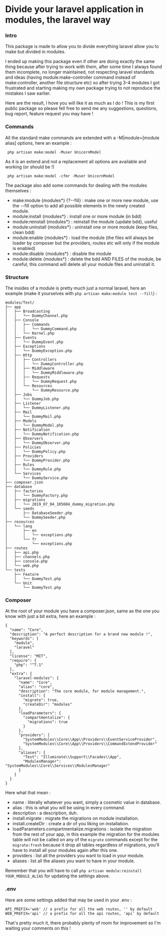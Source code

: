 # Divide your laravel application in modules, the laravel way

### Intro

This package is made to allow you to divide everything laravel allow you to make but divided in modules.

I ended up making this package even if other are doing exactly the same thing because after trying to work with them,
after some time I always found them incomplete, no longer maintained, not respecting laravel standards and ideas (having module:make-controller command instead of make:controller, another file structure etc)
so after trying 3-4 modules I got frustrated and starting making my own package trying to not reproduce the mistakes I saw earlier.

Here are the result, I hove you will like it as much as I do !
This is my first public package so please fell free to send me any suggestions, questions, bug report, feature request you may have !

### Commands

All the standard make commands are extended with a -M|module=[module alias] options, here an example :

``` php artisan make:model -Muser UnicornModel```

As it is an extend and not a replacement all options are available and working (or should be !)

``` php artisan make:model -cfmr -Muser UnicornModel```

The package also add some commands for dealing with the modules themselves :

- make:module {modules*} {?--fill} : make one or more new module, use the --fill option to add all possible elements in the newly created module.
- module:install {modules*} : install one or more module (in bdd)
- module:reinstall {modules*} : reinstall the module (update bdd), useful 
- module:uninstall {modules*} : uninstall one or more module (keep files, clean bdd)
- module:enable {modules*} : load the module (the files will always be loader by composer but the providers, routes etc will only if the module is enabled)
- module:disable {modules*} : disable the module
- module:delete {modules*} : delete the bdd AND FILES of the module, be careful, this command will delete all your module files and uninstall it.


### Structure

The insides of a module is pretty much just a normal laravel, here an example (make it yourselves with ```php artisan make:module test --fill```) :

```
modules/Test/
├── app
│   ├── Broadcasting
│   │   └── DummyChannel.php
│   ├── Console
│   │   ├── Commands
│   │   │   └── DummyCommand.php
│   │   └── Kernel.php
│   ├── Events
│   │   └── DummyEvent.php
│   ├── Exceptions
│   │   └── DummyException.php
│   ├── Http
│   │   ├── Controllers
│   │   │   └── DummyController.php
│   │   ├── Middleware
│   │   │   └── DummyMiddleware.php
│   │   ├── Requests
│   │   │   └── DummyRequest.php
│   │   └── Resources
│   │       └── DummyResource.php
│   ├── Jobs
│   │   └── DummyJob.php
│   ├── Listener
│   │   └── DummyListener.php
│   ├── Mail
│   │   └── DummyMail.php
│   ├── Models
│   │   └── DummyModel.php
│   ├── Notification
│   │   └── DummyNotification.php
│   ├── Observers
│   │   └── DummyObserver.php
│   ├── Policies
│   │   └── DummyPolicy.php
│   ├── Providers
│   │   └── DummyProvider.php
│   ├── Rules
│   │   └── DummyRule.php
│   └── Services
│       └── DummyService.php
├── composer.json
├── database
│   ├── factories
│   │   └── DummyFactory.php
│   ├── migrations
│   │   └── 2019_07_04_105604_dummy_migration.php
│   └── seeds
│       ├── DatabaseSeeder.php
│       └── DummySeeder.php
├── resources
│   └── lang
│       ├── en
│       │   └── exceptions.php
│       └── fr
│           └── exceptions.php
├── routes
│   ├── api.php
│   ├── channels.php
│   ├── console.php
│   └── web.php
└── tests
    ├── Feature
    │   └── DummyTest.php
    └── Unit
        └── DummyTest.php
```

### Composer

At the root of your module you have a composer.json, same as the one you know with just a bit extra, here an example :

```
{
  "name": "Core",
  "description": "A perfect description for a brand new module !",
  "keywords": [
    "module",
    "laravel"
  ],
  "license": "MIT",
  "require": {
    "php": "^7.1"
  },
  "extra": {
    "laravel-modules": {
      "name": "Core",
      "alias": "core",
      "description": "The core module, for module management.",
      "install": {
        "migrate": true,
        "createDir": "modules"
      },
      "loadParameters": {
        "compartmentalize": {
          "migrations": true
        }
      },
      "providers": [
        "SystemModules\\Core\\App\\Providers\\EventServiceProvider",
        "SystemModules\\Core\\App\\Providers\\CommandExtendProvider"
      ],
      "aliases": {
        "Test": "Illuminate\\Support\\Facades\\App",
        "ModulesManager": "SystemModules\\Core\\Services\\ModulesManager"
      }
    }
  }
}
```

Here what that mean :
- name : literally whatever you want, simply a cosmetic value in database.
- alias : this is what you will be using in every command.
- description : a description, duh.
- install.migrate : migrate the migrations on module installation.
- install.createDir : create a dir of you liking on installation.
- loadParameters.compartmentalize.migrations : isolate the migration from the rest of your app, in this example the migration for the modules table will not be called on any of the ```migrate``` commands except for the ```migrate:fresh``` because it drop all tables regardless of migrations, you'll have to install all your modules again after this one.
- providers : list all the providers you want to load in your module.
- aliases : list all the aliases you want to have in your module.

Remember that you will have to call ```php artisan module:reinstall YOUR_MODULE_ALIAS``` for updating the settings above.

### .env

Here are some settings added that may be used in your .env :

```
API_PREFIX='web' // a prefix for all the web routes, '' by default
WEB_PREFIX='api' // a prefix for all the api routes, 'api' by default
```

That's pretty much it, there probably plenty of room for improvement so I'm waiting your comments on this !